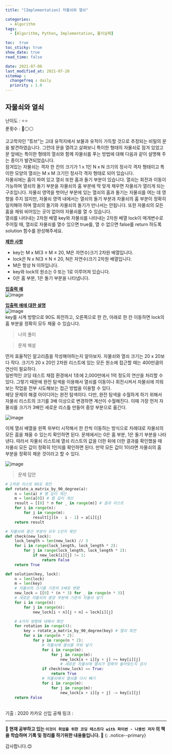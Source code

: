 ```yaml
---
title: "[Implementation] 자물쇠와 열쇠"

categories:
  - Algorithm
tags:
  - [Algorithm, Python, Implementation, 풀이실패]

toc:  true
toc_sticky: true
show_date: true
read_time: false

date: 2021-07-08
last_modified_at: 2021-07-20
sitemap :
  changefreq : daily
  priority : 1.0
---
```


## 자물쇠와 열쇠  

난이도 : ⭐⭐  
푼횟수 : 🔴⚪⚪  

고고학자인 "튜브"는 고대 유적지에서 보물과 유적이 가득할 것으로 추정되는 비밀의 문을 발견하였습니다. 그런데 문을 열려고 살펴보니 특이한 형태의 자물쇠로 잠겨 있었고 문 앞에는 특이한 형태의 열쇠와 함께 자물쇠를 푸는 방법에 대해 다음과 같이 설명해 주는 종이가 발견되었습니다.  
잠겨있는 자물쇠는 격자 한 칸의 크기가 1 x 1인 N x N 크기의 정사각 격자 형태이고 특이한 모양의 열쇠는 M x M 크기인 정사각 격자 형태로 되어 있습니다.  
자물쇠에는 홈이 파여 있고 열쇠 또한 홈과 돌기 부분이 있습니다. 열쇠는 회전과 이동이 가능하며 열쇠의 돌기 부분을 자물쇠의 홈 부분에 딱 맞게 채우면 자물쇠가 열리게 되는 구조입니다. 자물쇠 영역을 벗어난 부분에 있는 열쇠의 홈과 돌기는 자물쇠를 여는 데 영향을 주지 않지만, 자물쇠 영역 내에서는 열쇠의 돌기 부분과 자물쇠의 홈 부분이 정확히 일치해야 하며 열쇠의 돌기와 자물쇠의 돌기가 만나서는 안됩니다. 또한 자물쇠의 모든 홈을 채워 비어있는 곳이 없어야 자물쇠를 열 수 있습니다.  
열쇠를 나타내는 2차원 배열 key와 자물쇠를 나타내는 2차원 배열 lock이 매개변수로 주어질 때, 열쇠로 자물쇠를 열수 있으면 true를, 열 수 없으면 false를 return 하도록 solution 함수를 완성해주세요.  

**<u>제한 사항</u>**  
- key는 M x M(3 ≤ M ≤ 20, M은 자연수)크기 2차원 배열입니다.  
- lock은 N x N(3 ≤ N ≤ 20, N은 자연수)크기 2차원 배열입니다.  
- M은 항상 N 이하입니다.  
- key와 lock의 원소는 0 또는 1로 이루어져 있습니다.  
- 0은 홈 부분, 1은 돌기 부분을 나타냅니다.  

**<u>입출력 예</u>**  
![image](https://user-images.githubusercontent.com/37467408/124863048-633d3480-dff1-11eb-8b10-6fbeae657e1e.PNG)  

**<u>입출력 예에 대한 설명</u>**  
![image](https://user-images.githubusercontent.com/37467408/124863134-8d8ef200-dff1-11eb-99df-79454ca1630b.PNG)  
key를 시계 방향으로 90도 회전하고, 오른쪽으로 한 칸, 아래로 한 칸 이동하면 lock의 홈 부분을 정확히 모두 채울 수 있습니다.  

> 나의 풀이  

> 문제 해설  

먼저 효율적인 알고리즘을 작성해야하는지 알아보자. 자물쇠와 열쇠 크기는 20 x 20보다 작다. 크기가 20 x 20인 2차원 리스트에 있는 모든 원소에 접근할 때는 400만큼의 연산이 필요하다.  
일반적인 코딩 테스트 채점 환경에서 1초에 2,000만에서 1억 정도의 연산을 처리할 수 있다. 그렇기 때문에 완전 탐색을 이용해서 열쇠를 이동이나 회전시켜서 자물쇠에 끼워보는 작업을 전부 시도해보는 접근 방법을 이용할 수 있다.  
헤당 문제의 해결 아이디어는 완전 탐색이다. 다만, 완전 탐색을 수월하게 하기 위해서 자물쇠 리스트의 크기를 3배 이상으로 변경하면 계산이 수월해진다. 이때 가장 먼저 자물쇠를 크기가 3배인 새로운 리스틀 만들어 중앙 부분으로 옮긴다.  

![image](https://user-images.githubusercontent.com/37467408/126250241-3a711b17-507d-48c7-9380-ff9bdde3fd6e.PNG)  

이제 열쇠 배열을 왼쪽 위부터 시작해서 한 칸씩 이동하는 방식으로 차례대로 자물쇠의 모든 흠을 채울 수 있는지 확인하면 된다. 문제에서는 0은 홈 부분, 1은 돌기 부분을 나타낸다. 따라서 자물쇠 리스트에 열쇠 리스트의 값을 더한 뒤에 더한 결과를 확인했을 때 자물쇠 모든 값이 정확히 1인지를 확인하면 된다. 만약 모든 값이 1이라면 자물쇠의 홈 부분을 정확히 채운 것이라고 할 수 있다.  

![image](https://user-images.githubusercontent.com/37467408/126250515-f945b252-ce7e-4b89-a9bf-f8ec72fcd2b1.PNG)  

> 문제 답안  

```python
# 2차원 리스트 90도 회전
def rotate_a_matrix_by_90_degree(a):
    n = len(a) # 행 길이 계산
    m = len(a[0]) # 열 길이 계산
    result = [[0] * n for _ in range(m)] # 결과 리스트
    for i in range(n):
        for j in range(m):
            result[j][n - i - 1] = a[i][j]
    return result

# 자물쇠와 중간 부분이 모두 1인지 확인
def check(new_lock):
    lock_length = len(new_lock) // 3
    for i in range(lock_length, lock_length * 2):
        for j in range(lock_length, lock_length * 2):
            if new_lock[i][j] != 1:
                return False
    return True

def solution(key, lock):
    n = len(lock)
    m = len(key)
    # 자물쇠의 크기를 기존의 3배로 변환
    new_lock = [[0] * (n * 3) for _ in range(n * 3)]
    # 새로운 자물쇠의 중앙 부분에 기존의 자물쇠 넣기
    for i in range(n):
        for j in range(n):
            new_lock[i + n][j + n] = lock[i][j]

    # 4가지 방향에 대해서 확인
    for rotation in range(4):
        key = rotate_a_matrix_by_90_degree(key) # 열쇠 회전
        for x in range(n * 2):
            for y in range(n * 2):
                # 자물쇠에 열쇠를 끼워 넣기
                for i in range(m):
                    for j in range(m):
                        new_lock[x + i][y + j] += key[i][j]
                        # 새로운 자물쇠에 열쇠가 정확히 들어맞는지 검사
                if check(new_lock) == True:
                    return True
                # 자물쇠에서 열쇠를 다시 빼기
                for i in range(m):
                    for j in range(m):
                        new_lock[x + i][y + j] -= key[i][j]
    return False
```

<br>
기출 : 2020 카카오 신입 공채  
링크 : <https://programmers.co.kr/learn/courses/30/lessons/60059>  

---
**🐢 현재 공부하고 있는 `이것이 취업을 위한 코딩 테스트다 with 파이썬 - 나동빈 저자` 의 책을 학습하며 기록 및 정리를 하기위한 내용들입니다. 🐢**
{: .notice--primary}

감사합니다.😊

